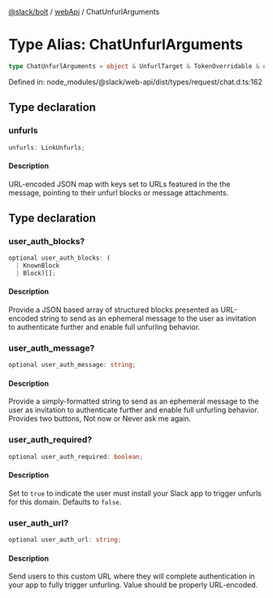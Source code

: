 [@slack/bolt](../../../../index.md) / [webApi](../index.md) / ChatUnfurlArguments

# Type Alias: ChatUnfurlArguments

```ts
type ChatUnfurlArguments = object & UnfurlTarget & TokenOverridable & object;
```

Defined in: node\_modules/@slack/web-api/dist/types/request/chat.d.ts:162

## Type declaration

### unfurls

```ts
unfurls: LinkUnfurls;
```

#### Description

URL-encoded JSON map with keys set to URLs featured in the the message, pointing to their unfurl
blocks or message attachments.

## Type declaration

### user\_auth\_blocks?

```ts
optional user_auth_blocks: (
  | KnownBlock
  | Block)[];
```

#### Description

Provide a JSON based array of structured blocks presented as URL-encoded string to send as an
ephemeral message to the user as invitation to authenticate further and enable full unfurling behavior.

### user\_auth\_message?

```ts
optional user_auth_message: string;
```

#### Description

Provide a simply-formatted string to send as an ephemeral message to the user as invitation to
authenticate further and enable full unfurling behavior. Provides two buttons, Not now or Never ask me again.

### user\_auth\_required?

```ts
optional user_auth_required: boolean;
```

#### Description

Set to `true` to indicate the user must install your Slack app to trigger unfurls for this domain.
Defaults to `false`.

### user\_auth\_url?

```ts
optional user_auth_url: string;
```

#### Description

Send users to this custom URL where they will complete authentication in your app to fully trigger
unfurling. Value should be properly URL-encoded.
